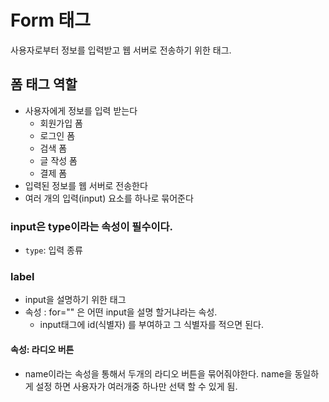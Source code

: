 # Form 태그
사용자로부터 정보를 입력받고 웹 서버로 전송하기 위한 태그. 
## 폼 태그 역할
- 사용자에게 정보를 입력 받는다
  - 회원가입 폼
  - 로그인 폼
  - 검색 폼
  - 글 작성 폼
  - 결제 폼
- 입력된 정보를 웹 서버로 전송한다
- 여러 개의 입력(input) 요소를 하나로 묶어준다

### input은 type이라는 속성이 필수이다. 
- `type`: 입력 종류
  

### label
- input을 설명하기 위한 태그
- 속성 : for="" 은 어떤 input을 설명 할거냐라는 속성.
  - input태그에 id(식별자) 를 부여하고 그 식별자를 적으면 된다.
  
#### 속성: 라디오 버튼
- name이라는 속성을 통해서 두개의 라디오 버튼을 묶어줘야한다. name을 동일하게 설정 하면 사용자가 여러개중 하나만 선택 할 수 있게 됨. 
